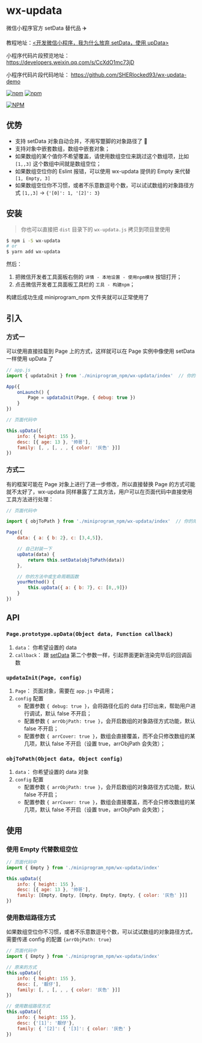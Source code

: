 # wx-updata

微信小程序官方 setData 替代品 ✈️

教程地址：[<开发微信小程序，我为什么放弃 setData，使用 upData>](https://juejin.im/post/5f17efb55188252e7811dcdd#comment)

小程序代码片段预览地址： https://developers.weixin.qq.com/s/CcXdO1mc73jD

小程序代码片段代码地址： https://github.com/SHERlocked93/wx-updata-demo

[![npm](https://img.shields.io/npm/v/wx-updata.svg)](https://www.npmjs.com/package/wx-updata) [![npm](https://img.shields.io/npm/dt/wx-updata.svg)](https://www.npmjs.com/package/wx-updata)

[![NPM](https://nodei.co/npm/wx-updata.png?compact=true)](https://nodei.co/npm/wx-updata/)

## 优势

- 支持 setData 对象自动合并，不用写蹩脚的对象路径了 🥳
- 支持对象中嵌套数组，数组中嵌套对象；
- 如果数组的某个值你不希望覆盖，请使用数组空位来跳过这个数组项，比如 `[1,,3]` 这个数组中间就是数组空位；
- 如果数组空位你的 Eslint 报错，可以使用 wx-updata 提供的 Empty 来代替 `[1, Empty, 3]`
- 如果数组空位你不习惯，或者不乐意数逗号个数，可以试试数组的对象路径方式 `[1,,3]` -> `{'[0]': 1, '[2]': 3}`

## 安装

> 你也可以直接把 `dist` 目录下的 `wx-updata.js` 拷贝到项目里使用


```bash
$ npm i -S wx-updata
# or
$ yarn add wx-updata
```

然后：

1. 把微信开发者工具面板右侧的 `详情 - 本地设置 - 使用npm模块` 按钮打开；
2. 点击微信开发者工具面板工具栏的 `工具 - 构建npm`；

构建后成功生成 miniprogram_npm 文件夹就可以正常使用了

## 引入

### 方式一

可以使用直接挂载到 Page 上的方式，这样就可以在 Page 实例中像使用 setData 一样使用 upData 了

```javascript
// app.js
import { updataInit } from './miniprogram_npm/wx-updata/index'  // 你的库文件路径

App({
    onLaunch() {
        Page = updataInit(Page, { debug: true })
    }
})
```

```javascript
// 页面代码中

this.upData({
    info: { height: 155 },
    desc: [{ age: 13 }, '帅哥'],
    family: [, , [, , , { color: '灰色' }]]
})
```

### 方式二

有的框架可能在 Page 对象上进行了进一步修改，所以直接替换 Page 的方式可能就不太好了，wx-updata 同样暴露了工具方法，用户可以在页面代码中直接使用工具方法进行处理：

```javascript
// 页面代码中

import { objToPath } from './miniprogram_npm/wx-updata/index'  // 你的库文件路径

Page({
    data: { a: { b: 2}, c: [3,4,5]},

    // 自己封装一下
    upData(data) {
        return this.setData(objToPath(data))
    },

    // 你的方法中或生命周期函数
    yourMethod() {
        this.upData({ a: { b: 7}, c: [8,,9]})
    }
})
```

## API

###  `Page.prototype.upData(Object data, Function callback)`

1. `data`： 你希望设置的 data
2. `callback`： 跟 [setData](https://developers.weixin.qq.com/miniprogram/dev/reference/api/Page.html#Page.prototype.setData(Object%20data,%20Function%20callback)) 第二个参数一样，引起界面更新渲染完毕后的回调函数

### `updataInit(Page, config)`

1. `Page`： 页面对象，需要在 `app.js` 中调用；
2. `config` 配置
   - 配置参数 `{ debug: true }`，会将路径化后的 data 打印出来，帮助用户进行调试，默认 false 不开启；
   - 配置参数 `{ arrObjPath: true }`，会开启数组的对象路径方式功能，默认 false 不开启；
   - 配置参数 `{ arrCover: true }`，数组会直接覆盖，而不会只修改数组的某几项，默认 false 不开启（设置 true，arrObjPath 会失效）；

### `objToPath(Object data, Object config)`

1. `data`： 你希望设置的 data 对象
2. `config` 配置
   - 配置参数 `{ arrObjPath: true }`，会开启数组的对象路径方式功能，默认 false 不开启；
   - 配置参数 `{ arrCover: true }`，数组会直接覆盖，而不会只修改数组的某几项，默认 false 不开启（设置 true，arrObjPath 会失效）；

## 使用

### 使用 Empty 代替数组空位

```javascript
// 页面代码中
import { Empty } from './miniprogram_npm/wx-updata/index'

this.upData({
    info: { height: 155 },
    desc: [{ age: 13 }, '帅哥'],
    family: [Empty, Empty, [Empty, Empty, Empty, { color: '灰色' }]]
})
```
### 使用数组路径方式

如果数组空位你不习惯，或者不乐意数逗号个数，可以试试数组的对象路径方式，需要传递 config 的配置 `{arrObjPath: true}`

```javascript
// 页面代码中
import { Empty } from './miniprogram_npm/wx-updata/index'

// 原来的方式
this.upData({
    info: { height: 155 },
    desc: [, '靓仔'],
    family: [, , [, , , { color: '灰色' }]]
})

// 使用数组路径方式
this.upData({
    info: { height: 155 },
    desc: {'[1]': '靓仔'},
    family: { '[2]': { '[3]': { color: '灰色' }
})
```
